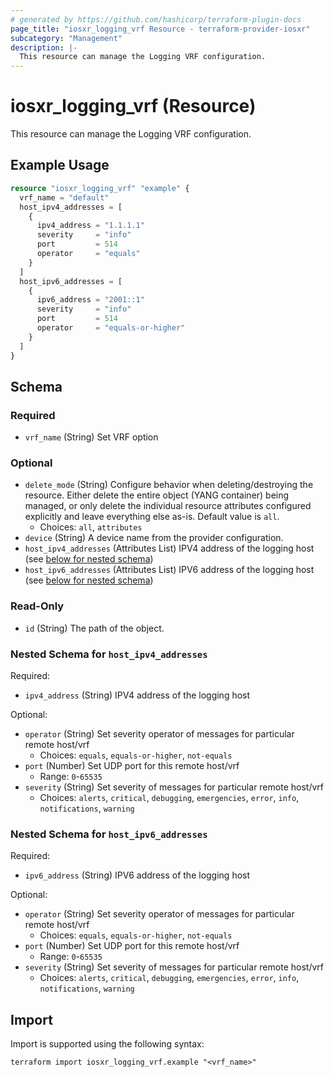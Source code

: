 ```yaml
---
# generated by https://github.com/hashicorp/terraform-plugin-docs
page_title: "iosxr_logging_vrf Resource - terraform-provider-iosxr"
subcategory: "Management"
description: |-
  This resource can manage the Logging VRF configuration.
---
```


# iosxr_logging_vrf (Resource)

This resource can manage the Logging VRF configuration.

## Example Usage

```terraform
resource "iosxr_logging_vrf" "example" {
  vrf_name = "default"
  host_ipv4_addresses = [
    {
      ipv4_address = "1.1.1.1"
      severity     = "info"
      port         = 514
      operator     = "equals"
    }
  ]
  host_ipv6_addresses = [
    {
      ipv6_address = "2001::1"
      severity     = "info"
      port         = 514
      operator     = "equals-or-higher"
    }
  ]
}
```

<!-- schema generated by tfplugindocs -->
## Schema

### Required

- `vrf_name` (String) Set VRF option

### Optional

- `delete_mode` (String) Configure behavior when deleting/destroying the resource. Either delete the entire object (YANG container) being managed, or only delete the individual resource attributes configured explicitly and leave everything else as-is. Default value is `all`.
  - Choices: `all`, `attributes`
- `device` (String) A device name from the provider configuration.
- `host_ipv4_addresses` (Attributes List) IPV4 address of the logging host (see [below for nested schema](#nestedatt--host_ipv4_addresses))
- `host_ipv6_addresses` (Attributes List) IPV6 address of the logging host (see [below for nested schema](#nestedatt--host_ipv6_addresses))

### Read-Only

- `id` (String) The path of the object.

<a id="nestedatt--host_ipv4_addresses"></a>
### Nested Schema for `host_ipv4_addresses`

Required:

- `ipv4_address` (String) IPV4 address of the logging host

Optional:

- `operator` (String) Set severity operator of  messages for particular remote host/vrf
  - Choices: `equals`, `equals-or-higher`, `not-equals`
- `port` (Number) Set UDP port for this remote host/vrf
  - Range: `0`-`65535`
- `severity` (String) Set severity of  messages for particular remote host/vrf
  - Choices: `alerts`, `critical`, `debugging`, `emergencies`, `error`, `info`, `notifications`, `warning`


<a id="nestedatt--host_ipv6_addresses"></a>
### Nested Schema for `host_ipv6_addresses`

Required:

- `ipv6_address` (String) IPV6 address of the logging host

Optional:

- `operator` (String) Set severity operator of  messages for particular remote host/vrf
  - Choices: `equals`, `equals-or-higher`, `not-equals`
- `port` (Number) Set UDP port for this remote host/vrf
  - Range: `0`-`65535`
- `severity` (String) Set severity of  messages for particular remote host/vrf
  - Choices: `alerts`, `critical`, `debugging`, `emergencies`, `error`, `info`, `notifications`, `warning`

## Import

Import is supported using the following syntax:

```shell
terraform import iosxr_logging_vrf.example "<vrf_name>"
```
